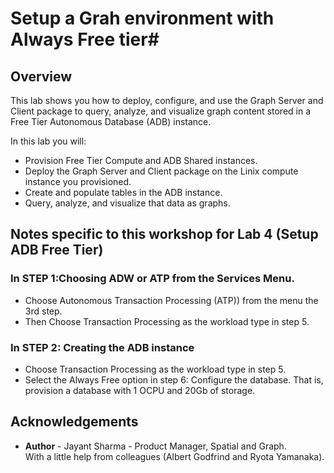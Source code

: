 # Setup a Grah environment with Always Free tier#

## Overview
This lab shows you how to deploy, configure, and use the Graph Server and Client package to query, analyze, and visualize graph content stored in a Free Tier Autonomous Database (ADB) instance. 

In this lab you will:
- Provision Free Tier Compute and ADB Shared instances.
- Deploy the Graph Server and Client package on the Linix compute instance you provisioned.
- Create and populate tables in the ADB instance.
- Query, analyze, and visualize that data as graphs.

## Notes specific to this workshop for Lab 4 (Setup ADB Free Tier)

### In STEP 1:Choosing ADW or ATP from the Services Menu.
- Choose Autonomous Transaction Processing (ATP)) from the menu the 3rd step.     
- Then Choose Transaction Processing as the workload type in step 5.

### In STEP 2: Creating the ADB instance
- Choose Transaction Processing as the workload type in step 5.
- Select the Always Free option in step 6: Configure the database. That is, provision a database with 1 OCPU and 20Gb of storage.


## Acknowledgements ##

- **Author** - Jayant Sharma - Product Manager, Spatial and Graph.  
  With a little help from colleagues (Albert Godfrind and Ryota Yamanaka).
